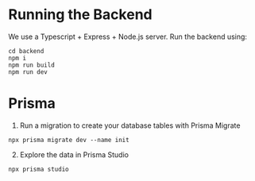 # Running the Backend

We use a Typescript + Express + Node.js server. Run the backend using:

```
cd backend
npm i
npm run build
npm run dev
```

# Prisma

1. Run a migration to create your database tables with Prisma Migrate

```
npx prisma migrate dev --name init
```

2. Explore the data in Prisma Studio

```
npx prisma studio
```